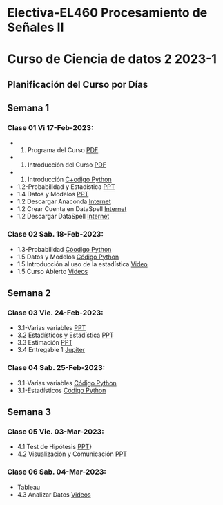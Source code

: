 # Electiva-EL460 Procesamiento de Señales II
# Curso de Ciencia de datos 2 2023-1
## Planificación del Curso por Días

## Semana 1
### Clase 01 Vi 17-Feb-2023:
* 01. Programa del Curso [PDF](https://github.com/joseramoniglesias/EL460_Ciencia_de_Datos_2/blob/main/clases/Generales/Programa/PLAN%20DE%20ASIGNATURA_EL442_TRATAMIENTO_SE%C3%91ALES_2021_Corregido.pdf)
* 01. Introducción del Curso [PDF](https://https://github.com/joseramoniglesias/EL460_Ciencia_de_datos_2/blob/main/Clases/Cap%C3%ADtulo_01/Presentaciones/Clase%201%20-%202022%20-%20Intro.pdf)
* 01. Introducción [C+odigo Python](https://github.com/joseramoniglesias/EL460_Ciencia_de_datos_2/blob/main/Clases/Cap%C3%ADtulo_01/Pit%C3%B3n/CIED2_Inicios_en_ython.ipynb)
* 1.2-Probabilidad y Estadística [PPT](https://github.com/joseramoniglesias/EL460_Ciencia_de_datos_2/blob/main/Clases/Cap%C3%ADtulo_01/Presentaciones/Clase%201%20-%202022%20-%20Probabilidad%20.pdf)
* 1.4 Datos y Modelos [PPT](https://github.com/joseramoniglesias/EL460_Ciencia_de_datos_2/blob/main/Clases/Cap%C3%ADtulo_01/Presentaciones/Clase%202%20-%202022-%20Datos%20y%20Modelos.pdf)
* 1.2 Descargar Anaconda [Internet](https://www.anaconda.com/)
* 1.2 Crear Cuenta en DataSpell [Internet](https://account.jetbrains.com/login)
* 1.2 Descargar DataSpell [Internet](https://www.jetbrains.com/es-es/dataspell/)

### Clase 02 Sab. 18-Feb-2023:
* 1.3-Probabilidad [Cóodigo Python](https://github.com/joseramoniglesias/EL460_Ciencia_de_datos_2/blob/main/Clases/Cap%C3%ADtulo_01/Pit%C3%B3n/CIED2_Probabilidad.ipynb)
* 1.5 Datos y Modelos [Código Python](https://github.com/joseramoniglesias/EL460_Ciencia_de_datos_2/blob/main/Clases/Cap%C3%ADtulo_01/Pit%C3%B3n/CIED2_Datos_y_Modelos.ipynb)
* 1.5 Introducción al uso de la estadística [Video](https://www.youtube.com/watch?v=hODwSUX0kT4)
* 1.5 Curso Abierto [Videos](https://www.youtube.com/playlist?list=PL8dPuuaLjXtNM_Y-bUAhblSAdWRnmBUcr)

## Semana 2
### Clase 03 Vie. 24-Feb-2023:
* 3.1-Varias variables [PPT](https://github.com/joseramoniglesias/EL460_Ciencia_de_datos_2/blob/main/Clases/Cap%C3%ADtulo_01/Presentaciones/Clase%203%20-%202022%20-%20Varias%20Variables.pdf)
* 3.2 Estadísticos y Estadística [PPT](https://github.com/joseramoniglesias/EL460_Ciencia_de_datos_2/blob/main/Clases/Cap%C3%ADtulo_01/Presentaciones/Clase%203%20-%202022-%20Estad%C3%ADsticos%20y%20Estad%C3%ADstica.pdf)
* 3.3 Estimación [PPT](https://github.com/joseramoniglesias/EL460_Ciencia_de_datos_2/blob/main/Clases/Cap%C3%ADtulo_01/Presentaciones/Clase%203%20-%202022-%20Estimaci%C3%B3n.pdf)
* 3.4 Entregable 1 [Jupiter](https://github.com/joseramoniglesias/EL460_Ciencia_de_datos_2/blob/main/Clases/Cap%C3%ADtulo_01/Pit%C3%B3n/CIED2_Entregable_Parte_1.ipynb)

### Clase 04 Sab. 25-Feb-2023:
* 3.1-Varias variables [Código Python](https://github.com/joseramoniglesias/EL460_Ciencia_de_datos_2/blob/main/Clases/Cap%C3%ADtulo_01/Pit%C3%B3n/CIED2_Varias_Variables.ipynb)
* 3.1-Estadísticos [Código Python](https://github.com/joseramoniglesias/EL460_Ciencia_de_datos_2/blob/main/Clases/Cap%C3%ADtulo_01/Pit%C3%B3n/CIED2_Estadísticos.ipynb)

## Semana 3
### Clase 05 Vie. 03-Mar-2023:
* 4.1 Test de Hipótesis [PPT](https://github.com/joseramoniglesias/EL460_Ciencia_de_datos_2/blob/main/Clases/Cap%C3%ADtulo_01/Presentaciones/Clase%204%20-%202022%20-%20Test%20de%20Hip%C3%B3tesis.pdf)}
* 4.2 Visualización y Comunicación [PPT](https://github.com/joseramoniglesias/EL460_Ciencia_de_datos_2/blob/main/Clases/Cap%C3%ADtulo_01/Presentaciones/Clase%204%20-%202022%20-%20Visualizaci%C3%B3n%20y%20comunicaci%C3%B3n.pdf)

### Clase 06 Sab. 04-Mar-2023:
* Tableau
* 4.3 Analizar Datos [Videos](https://www.youtube.com/watch?v=usdJgEwMinM)
